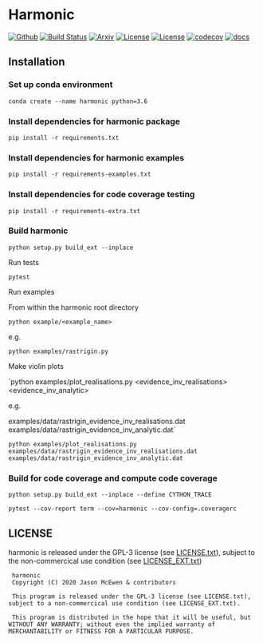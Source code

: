 # Harmonic

[![Github](https://img.shields.io/badge/GitHub-astro--informatics%2Fharmonic-blue.svg?style=flat)](https://github.com/astro-informatics/harmonic)
[![Build Status](https://travis-ci.com/astro-informatics/harmonic.svg?token=quDUMr3yVpQwGYxko5xh&branch=master)](https://travis-ci.com/astro-informatics/harmonic)
[![Arxiv](http://img.shields.io/badge/arXiv-20XX.XXXXX-orange.svg?style=flat)](https://arxiv.org/abs/20XX.XXXXX)
[![License](http://img.shields.io/badge/license-GPL-blue.svg?style=flat)](https://github.com/astro-informatics/harmonic/blob/master/LICENSE.txt)
[![License](http://img.shields.io/badge/license-Extension-blue.svg?style=flat)](https://github.com/astro-informatics/harmonic/blob/master/LICENSE_EXT.txt)
[![codecov](https://codecov.io/gh/astro-informatics/harmonic/branch/master/graph/badge.svg?token=1s4SATphHV)](https://codecov.io/gh/astro-informatics/harmonic)
[![docs](http://img.shields.io/badge/docs-built-brightgreen.svg?style=flat)](https://astro-informatics.github.io/harmonic/)


## Installation

### Set up conda environment

```conda create --name harmonic python=3.6```

### Install dependencies for harmonic package

`pip install -r requirements.txt`


### Install dependencies for harmonic examples

`pip install -r requirements-examples.txt`


### Install dependencies for code coverage testing

`pip install -r requirements-extra.txt`

### Build harmonic

`python setup.py build_ext --inplace`

Run tests

`pytest`

Run examples

From within the harmonic root directory

`python example/<example_name>`

e.g.

`python examples/rastrigin.py`


Make violin plots

`python examples/plot_realisations.py <evidence_inv_realisations> <evidence_inv_analytic>

e.g.

examples/data/rastrigin_evidence_inv_realisations.dat examples/data/rastrigin_evidence_inv_analytic.dat`

`python examples/plot_realisations.py examples/data/rastrigin_evidence_inv_realisations.dat examples/data/rastrigin_evidence_inv_analytic.dat`


### Build for code coverage and compute code coverage

`python setup.py build_ext --inplace --define CYTHON_TRACE`

`pytest --cov-report term --cov=harmonic --cov-config=.coveragerc`


## LICENSE

harmonic is released under the GPL-3 license (see [LICENSE.txt](https://github.com/astro-informatics/harmonic/blob/master/LICENSE.txt)), subject to the non-commercical use condition (see [LICENSE_EXT.txt](https://github.com/astro-informatics/harmonic/blob/master/LICENSE_EXT.txt))

     harmonic
     Copyright (C) 2020 Jason McEwen & contributors

     This program is released under the GPL-3 license (see LICENSE.txt), subject to a non-commercical use condition (see LICENSE_EXT.txt).

     This program is distributed in the hope that it will be useful, but WITHOUT ANY WARRANTY; without even the implied warranty of MERCHANTABILITY or FITNESS FOR A PARTICULAR PURPOSE.
